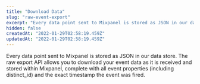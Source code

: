 ```yaml
---
title: "Download Data"
slug: "raw-event-export"
excerpt: "Every data point sent to Mixpanel is stored as JSON in our data store. The raw export API allows you to download your event data as it is received and stored within Mixpanel, complete with all event properties (including distinct_id) and the exact timestamp the event was fired."
hidden: false
createdAt: "2022-01-29T02:58:19.459Z"
updatedAt: "2022-01-29T02:58:19.459Z"
---
```

Every data point sent to Mixpanel is stored as JSON in our data store. The raw export API allows you to download your event data as it is received and stored within Mixpanel, complete with all event properties (including distinct_id) and the exact timestamp the event was fired.